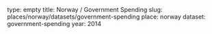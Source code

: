 type: empty
title: Norway / Government Spending
slug: places/norway/datasets/government-spending
place: norway
dataset: government-spending
year: 2014
